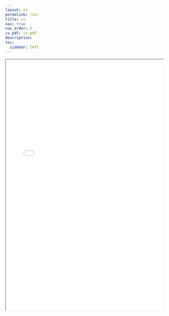 ```yaml
---
layout: cv
permalink: /cv/
title: cv
nav: true
nav_order: 5
cv_pdf: cv.pdf
description: 
toc:
  sidebar: left
---
```


<div style="width: 100%; height:800">
<iframe src="/asset/pdf/cv.pdf" width="100%" height="800">
Please click on the icon on the top right to download my CV if it does not show up in your browser. 
</iframe>
</div>
